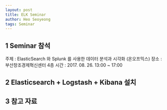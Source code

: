 ```yaml
---
layout: post
title: ELK Seminar
author: Heo Seoyeong
tags: Seminar
---
```


## 1 Seminar 참석
주제 : ElasticSearch 와 Splunk 를 사용한 데이터 분석과 시각화 (온오프믹스)
장소 : 부산창조경제혁신센터 4층 
시간 : 2017. 08. 26. 13:00 ~ 17:00

## 2 Elasticsearch + Logstash + Kibana 설치


## 3 참고 자료

